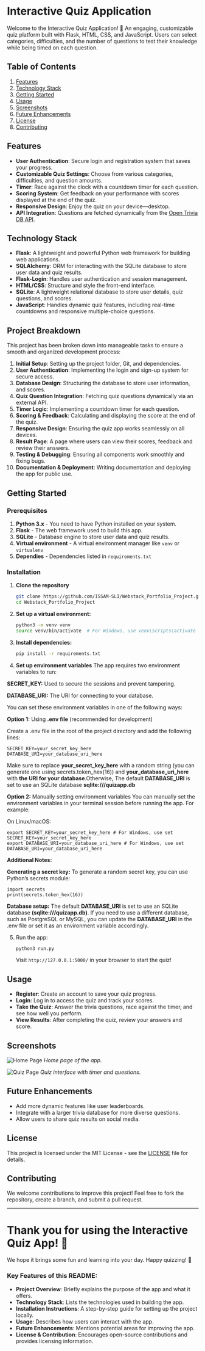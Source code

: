 # Interactive Quiz Application

Welcome to the Interactive Quiz Application! 🎉 An engaging, customizable quiz platform built with Flask, HTML, CSS, and JavaScript. Users can select categories, difficulties, and the number of questions to test their knowledge while being timed on each question.

## Table of Contents
1. [Features](#features)
2. [Technology Stack](#technology-stack)
3. [Getting Started](#getting-started)
4. [Usage](#usage)
5. [Screenshots](#screenshots)
6. [Future Enhancements](#future-enhancements)
7. [License](#license)
8. [Contributing](#contributing)

## Features

- **User Authentication**: Secure login and registration system that saves your progress.
- **Customizable Quiz Settings**: Choose from various categories, difficulties, and question amounts.
- **Timer**: Race against the clock with a countdown timer for each question.
- **Scoring System**: Get feedback on your performance with scores displayed at the end of the quiz.
- **Responsive Design**: Enjoy the quiz on your device—desktop.
- **API Integration**: Questions are fetched dynamically from the [Open Trivia DB API](https://opentdb.com/).

## Technology Stack

- **Flask**: A lightweight and powerful Python web framework for building web applications.
- **SQLAlchemy**: ORM for interacting with the SQLite database to store user data and quiz results.
- **Flask-Login**: Handles user authentication and session management.
- **HTML/CSS**: Structure and style the front-end interface.
- **SQLite**: A lightweight relational database to store user details, quiz questions, and scores.
- **JavaScript**: Handles dynamic quiz features, including real-time countdowns and responsive multiple-choice questions.

## Project Breakdown

This project has been broken down into manageable tasks to ensure a smooth and organized development process:

1. **Initial Setup**: Setting up the project folder, Git, and dependencies.
2. **User Authentication**: Implementing the login and sign-up system for secure access.
3. **Database Design**: Structuring the database to store user information, and scores.
4. **Quiz Question Integration**: Fetching quiz questions dynamically via an external API.
5. **Timer Logic**: Implementing a countdown timer for each question.
6. **Scoring & Feedback**: Calculating and displaying the score at the end of the quiz.
7. **Responsive Design**: Ensuring the quiz app works seamlessly on all devices.
8. **Result Page**: A page where users can view their scores, feedback and review their answers.
9. **Testing & Debugging**: Ensuring all components work smoothly and fixing bugs.
10. **Documentation & Deployment**: Writing documentation and deploying the app for public use.

## Getting Started

### Prerequisites

1. **Python 3.x** - You need to have Python installed on your system.
2. **Flask** - The web framework used to build this app.
3. **SQLite** - Database engine to store user data and quiz results.
4. **Virtual environment** - A virtual environment manager like `venv` or `virtualenv`
5. **Dependies** - Dependencies listed in `requirements.txt`

### Installation

1. **Clone the repository**

   ```bash
   git clone https://github.com/ISSAM-SLI/Webstack_Portfolio_Project.git
   cd Webstack_Portfolio_Project
   ```

2. **Set up a virtual environment:**

   ```bash
   python3 -m venv venv
   source venv/bin/activate  # For Windows, use venv\Scripts\activate
   ```

3. **Install dependencies:**

   ```bash
   pip install -r requirements.txt
   ```

4. **Set up environment variables**
The app requires two environment variables to run:

**SECRET_KEY:** Used to secure the sessions and prevent tampering.

**DATABASE_URI:** The URI for connecting to your database.

You can set these environment variables in one of the following ways:

**Option 1:** Using **.env file** (recommended for development)

Create a .env file in the root of the project directory and add the following lines:
```
SECRET_KEY=your_secret_key_here
DATABASE_URI=your_database_uri_here
```
Make sure to replace **your_secret_key_here** with a random string (you can generate one using secrets.token_hex(16)) and **your_database_uri_here** with **the URI for your database**.Otherwise, The default **DATABASE_URI** is set to use an SQLite database **sqlite:///quizapp.db**

**Option 2:** Manually setting environment variables
You can manually set the environment variables in your terminal session before running the app. For example:

On Linux/macOS:
```
export SECRET_KEY=your_secret_key_here # For Windows, use set SECRET_KEY=your_secret_key_here
export DATABASE_URI=your_database_uri_here # For Windows, use set DATABASE_URI=your_database_uri_here
```

**Additional Notes:**

**Generating a secret key:** To generate a random secret key, you can use Python’s secrets module:

```
import secrets
print(secrets.token_hex(16))
```
**Database setup:** The default **DATABASE_URI** is set to use an SQLite database **(sqlite:///quizapp.db)**. If you need to use a different database, such as PostgreSQL or MySQL, you can update the **DATABASE_URI** in the .env file or set it as an environment variable accordingly.

5. Run the app:

   ```bash
   python3 run.py
   ```

   Visit `http://127.0.0.1:5000/` in your browser to start the quiz!

## Usage

- **Register**: Create an account to save your quiz progress.
- **Login**: Log in to access the quiz and track your scores.
- **Take the Quiz**: Answer the trivia questions, race against the timer, and see how well you perform.
- **View Results**: After completing the quiz, review your answers and score.

## Screenshots

![Home Page](./app/static/assets/home-page.png)
*Home page of the app.*

![Quiz Page](./app/static/assets/quiz-page.png) 
*Quiz interface with timer and questions.*

## Future Enhancements

- Add more dynamic features like user leaderboards.
- Integrate with a larger trivia database for more diverse questions.
- Allow users to share quiz results on social media.

## License

This project is licensed under the MIT License - see the [LICENSE](LICENSE) file for details.

## Contributing

We welcome contributions to improve this project! Feel free to fork the repository, create a branch, and submit a pull request.

---

# Thank you for using the Interactive Quiz App! 🎉  
We hope it brings some fun and learning into your day. Happy quizzing! 🧠

### Key Features of this README:
- **Project Overview**: Briefly explains the purpose of the app and what it offers.
- **Technology Stack**: Lists the technologies used in building the app.
- **Installation Instructions**: A step-by-step guide for setting up the project locally.
- **Usage**: Describes how users can interact with the app.
- **Future Enhancements**: Mentions potential areas for improving the app.
- **License & Contribution**: Encourages open-source contributions and provides licensing information.
